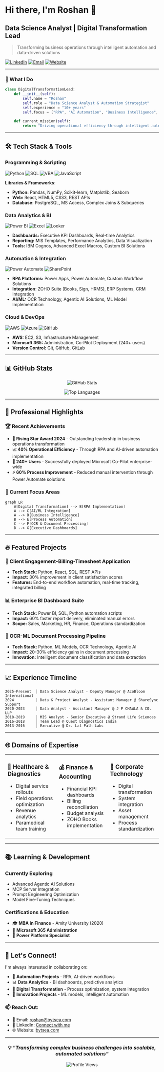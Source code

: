 # Hi there, I'm Roshan 👋

## Data Science Analyst |  Digital Transformation Lead

> Transforming business operations through intelligent automation and data-driven solutions

[![LinkedIn](https://img.shields.io/badge/-LinkedIn-0077B5?style=flat&logo=linkedin&logoColor=white)](https://linkedin.com/in/bytsea)
[![Email](https://img.shields.io/badge/-Email-D14836?style=flat&logo=gmail&logoColor=white)](mailto:roshan@bytsea.com)
[![Website](https://img.shields.io/badge/-Website-000000?style=flat&logo=About.me&logoColor=white)](https://bytsea.com)

---

### 🎯 What I Do

```python
class DigitalTransformationLead:
    def __init__(self):
        self.name = "Roshan"
        self.role = "Data Science Analyst & Automation Strategist"
        self.experience = "10+ years"
        self.focus = ["RPA", "AI Automation", "Business Intelligence", "Process Optimization"]
        
    def current_mission(self):
        return "Driving operational efficiency through intelligent automation"
```

---

## 🛠️ Tech Stack & Tools

### **Programming & Scripting**
![Python](https://img.shields.io/badge/-Python-3776AB?style=flat&logo=python&logoColor=white)
![SQL](https://img.shields.io/badge/-SQL-336791?style=flat&logo=postgresql&logoColor=white)
![VBA](https://img.shields.io/badge/-VBA-217346?style=flat&logo=microsoft-excel&logoColor=white)
![JavaScript](https://img.shields.io/badge/-JavaScript-F7DF1E?style=flat&logo=javascript&logoColor=black)

**Libraries & Frameworks:**
- **Python:** Pandas, NumPy, Scikit-learn, Matplotlib, Seaborn
- **Web:** React, HTML5, CSS3, REST APIs
- **Database:** PostgreSQL, MS Access, Complex Joins & Subqueries

### **Data Analytics & BI**
![Power BI](https://img.shields.io/badge/-Power%20BI-F2C811?style=flat&logo=powerbi&logoColor=black)
![Excel](https://img.shields.io/badge/-Excel-217346?style=flat&logo=microsoft-excel&logoColor=white)
![Looker](https://img.shields.io/badge/-Looker-4285F4?style=flat&logo=looker&logoColor=white)

- **Dashboards:** Executive KPI Dashboards, Real-time Analytics
- **Reporting:** MIS Templates, Performance Analytics, Data Visualization
- **Tools:** IBM Cognos, Advanced Excel Macros, Custom BI Solutions

### **Automation & Integration**
![Power Automate](https://img.shields.io/badge/-Power%20Automate-0078D4?style=flat&logo=microsoft&logoColor=white)
![SharePoint](https://img.shields.io/badge/-SharePoint-0078D4?style=flat&logo=microsoft-sharepoint&logoColor=white)

- **RPA Platforms:** Power Apps, Power Automate, Custom Workflow Solutions
- **Integration:** ZOHO Suite (Books, Sign, HRMS), ERP Systems, CRM Integration
- **AI/ML:** OCR Technology, Agentic AI Solutions, ML Model Implementation

### **Cloud & DevOps**
![AWS](https://img.shields.io/badge/-AWS-232F3E?style=flat&logo=amazon-aws&logoColor=white)
![Azure](https://img.shields.io/badge/-Azure-0078D4?style=flat&logo=microsoft-azure&logoColor=white)
![GitHub](https://img.shields.io/badge/-GitHub-181717?style=flat&logo=github&logoColor=white)

- **AWS:** EC2, S3, Infrastructure Management
- **Microsoft 365:** Administration, Co-Pilot Deployment (240+ users)
- **Version Control:** Git, GitHub, GitLab

---

## 📊 GitHub Stats

<div align="center">
  
![GitHub Stats](https://github-readme-stats.vercel.app/api?username=excelblazer&show_icons=true&theme=radical&count_private=true)

![Top Languages](https://github-readme-stats.vercel.app/api/top-langs/?username=excelblazer&layout=compact&theme=radical)

</div>

---

## 💼 Professional Highlights

### 🏆 **Recent Achievements**
- **🌟 Rising Star Award 2024** - Outstanding leadership in business operations transformation
- **📈 40% Operational Efficiency** - Through RPA and AI-driven automation implementation
- **👥 240+ Users** - Successfully deployed Microsoft Co-Pilot enterprise-wide
- **⚡ 60% Process Improvement** - Reduced manual intervention through Power Automate solutions

### 🎯 **Current Focus Areas**
```mermaid
graph LR
    A[Digital Transformation] --> B[RPA Implementation]
    A --> C[AI/ML Integration]
    A --> D[Business Intelligence]
    B --> E[Process Automation]
    C --> F[OCR & Document Processing]
    D --> G[Executive Dashboards]
```

---

## 🔥 Featured Projects

### 📱 **Client Engagement-Billing-Timesheet Application**
- **Tech Stack:** Python, React, SQL, REST APIs
- **Impact:** 30% improvement in client satisfaction scores
- **Features:** End-to-end workflow automation, real-time tracking, integrated billing

### 📊 **Enterprise BI Dashboard Suite** 
- **Tech Stack:** Power BI, SQL, Python automation scripts
- **Impact:** 60% faster report delivery, eliminated manual errors
- **Scope:** Sales, Marketing, HR, Finance, Operations standardization

### 🤖 **OCR-ML Document Processing Pipeline**
- **Tech Stack:** Python, ML Models, OCR Technology, Agentic AI
- **Impact:** 20-30% efficiency gains in document processing
- **Innovation:** Intelligent document classification and data extraction

---

## 📈 Experience Timeline

```
2025-Present  │ Data Science Analyst - Deputy Manager @ AcoBloom International
2024          │ Data & Project Analyst - Assistant Manager @ ShareSync Support
2020-2023     │ Data Analyst - Assistant Manager @ J P CHAWLA & CO. LLP
2018-2019     │ MIS Analyst - Senior Executive @ Strand Life Sciences
2016-2018     │ Team Lead @ Quest Diagnostics India
2013-2016     │ Executive @ Dr. Lal Path Labs
```

---

## 🌐 Domains of Expertise

<table>
<tr>
<td valign="top" width="33%">

### 🏥 **Healthcare & Diagnostics**
- Digital service rollouts
- Field operations optimization
- Revenue analytics
- Paramedical team training

</td>
<td valign="top" width="33%">

### 💰 **Finance & Accounting**
- Financial KPI dashboards
- Billing reconciliation
- Budget analysis
- ZOHO Books implementation

</td>
<td valign="top" width="33%">

### 🏢 **Corporate Technology**
- Digital transformation
- System integration
- Asset management
- Process standardization

</td>
</tr>
</table>

---

## 📚 Learning & Development

### **Currently Exploring**
- Advanced Agentic AI Solutions
- MCP Server Integration
- Prompt Engineering Optimization
- Model Fine-Tuning Techniques

### **Certifications & Education**
- 🎓 **MBA in Finance** - Amity University (2020)
- 📜 **Microsoft 365 Administration**
- 🔧 **Power Platform Specialist**

---

## 🤝 Let's Connect!

I'm always interested in collaborating on:
- 🤖 **Automation Projects** - RPA, AI-driven workflows
- 📊 **Data Analytics** - BI dashboards, predictive analytics  
- 🔄 **Digital Transformation** - Process optimization, system integration
- 🚀 **Innovation Projects** - ML models, intelligent automation

### 📫 **Reach Out:**
- 📧 Email: roshan@bytsea.com
- 💼 LinkedIn: [Connect with me](https://linkedin.com/in/bytsea)
- 🌐 Website: [bytsea.com](https://bytsea.com)


---

<div align="center">

### 💡 *"Transforming complex business challenges into scalable, automated solutions"*

![Profile Views](https://komarev.com/ghpvc/?username=excelblazer&color=brightgreen)

</div>


<!---
excelblazer/excelblazer is a ✨ special ✨ repository because its `README.md` (this file) appears on your GitHub profile.
You can click the Preview link to take a look at your changes.
--->
